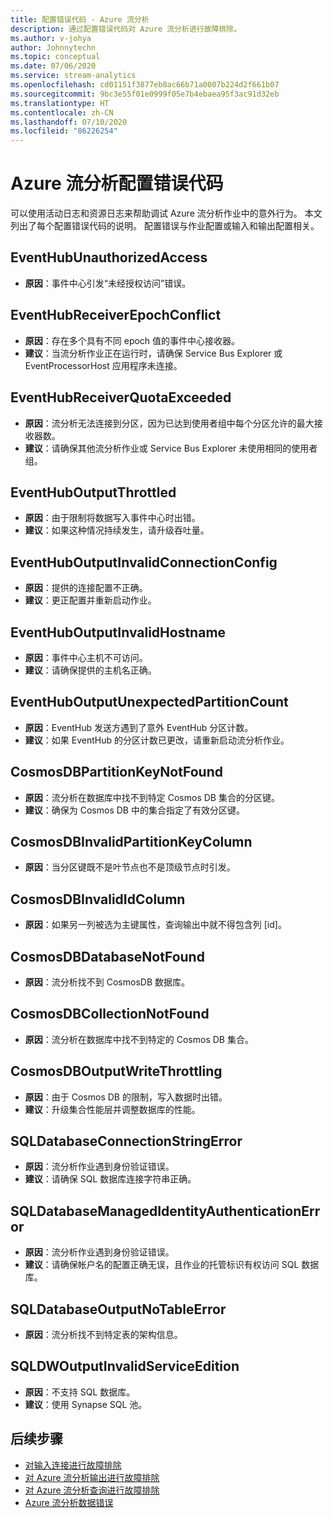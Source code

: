 ```yaml
---
title: 配置错误代码 - Azure 流分析
description: 通过配置错误代码对 Azure 流分析进行故障排除。
ms.author: v-johya
author: Johnnytechn
ms.topic: conceptual
ms.date: 07/06/2020
ms.service: stream-analytics
ms.openlocfilehash: cd01151f3877eb8ac66b71a0007b224d2f661b07
ms.sourcegitcommit: 9bc3e55f01e0999f05e7b4ebaea95f3ac91d32eb
ms.translationtype: HT
ms.contentlocale: zh-CN
ms.lasthandoff: 07/10/2020
ms.locfileid: "86226254"
---
```

# <a name="azure-stream-analytics-configuration-error-codes"></a>Azure 流分析配置错误代码

可以使用活动日志和资源日志来帮助调试 Azure 流分析作业中的意外行为。 本文列出了每个配置错误代码的说明。 配置错误与作业配置或输入和输出配置相关。

## <a name="eventhubunauthorizedaccess"></a>EventHubUnauthorizedAccess

* **原因**：事件中心引发“未经授权访问”错误。

## <a name="eventhubreceiverepochconflict"></a>EventHubReceiverEpochConflict

* **原因**：存在多个具有不同 epoch 值的事件中心接收器。
* **建议**：当流分析作业正在运行时，请确保 Service Bus Explorer 或 EventProcessorHost 应用程序未连接。

## <a name="eventhubreceiverquotaexceeded"></a>EventHubReceiverQuotaExceeded

* **原因**：流分析无法连接到分区，因为已达到使用者组中每个分区允许的最大接收器数。
* **建议**：请确保其他流分析作业或 Service Bus Explorer 未使用相同的使用者组。

## <a name="eventhuboutputthrottled"></a>EventHubOutputThrottled

* **原因**：由于限制将数据写入事件中心时出错。
* **建议**：如果这种情况持续发生，请升级吞吐量。

## <a name="eventhuboutputinvalidconnectionconfig"></a>EventHubOutputInvalidConnectionConfig

* **原因**：提供的连接配置不正确。
* **建议**：更正配置并重新启动作业。

## <a name="eventhuboutputinvalidhostname"></a>EventHubOutputInvalidHostname

* **原因**：事件中心主机不可访问。
* **建议**：请确保提供的主机名正确。

## <a name="eventhuboutputunexpectedpartitioncount"></a>EventHubOutputUnexpectedPartitionCount

* **原因**：EventHub 发送方遇到了意外 EventHub 分区计数。
* **建议**：如果 EventHub 的分区计数已更改，请重新启动流分析作业。

## <a name="cosmosdbpartitionkeynotfound"></a>CosmosDBPartitionKeyNotFound

* **原因**：流分析在数据库中找不到特定 Cosmos DB 集合的分区键。
* **建议**：确保为 Cosmos DB 中的集合指定了有效分区键。

## <a name="cosmosdbinvalidpartitionkeycolumn"></a>CosmosDBInvalidPartitionKeyColumn

* **原因**：当分区键既不是叶节点也不是顶级节点时引发。

## <a name="cosmosdbinvalididcolumn"></a>CosmosDBInvalidIdColumn

* **原因**：如果另一列被选为主键属性，查询输出中就不得包含列 \[id]。

## <a name="cosmosdbdatabasenotfound"></a>CosmosDBDatabaseNotFound

* **原因**：流分析找不到 CosmosDB 数据库。

## <a name="cosmosdbcollectionnotfound"></a>CosmosDBCollectionNotFound

* **原因**：流分析在数据库中找不到特定的 Cosmos DB 集合。

## <a name="cosmosdboutputwritethrottling"></a>CosmosDBOutputWriteThrottling

* **原因**：由于 Cosmos DB 的限制，写入数据时出错。
* **建议**：升级集合性能层并调整数据库的性能。

## <a name="sqldatabaseconnectionstringerror"></a>SQLDatabaseConnectionStringError

* **原因**：流分析作业遇到身份验证错误。
* **建议**：请确保 SQL 数据库连接字符串正确。

## <a name="sqldatabasemanagedidentityauthenticationerror"></a>SQLDatabaseManagedIdentityAuthenticationError

* **原因**：流分析作业遇到身份验证错误。 
* **建议**：请确保帐户名的配置正确无误，且作业的托管标识有权访问 SQL 数据库。

## <a name="sqldatabaseoutputnotableerror"></a>SQLDatabaseOutputNoTableError

* **原因**：流分析找不到特定表的架构信息。

## <a name="sqldwoutputinvalidserviceedition"></a>SQLDWOutputInvalidServiceEdition

* **原因**：不支持 SQL 数据库。
* **建议**：使用 Synapse SQL 池。

## <a name="next-steps"></a>后续步骤

* [对输入连接进行故障排除](stream-analytics-troubleshoot-input.md)
* [对 Azure 流分析输出进行故障排除](stream-analytics-troubleshoot-output.md)
* [对 Azure 流分析查询进行故障排除](stream-analytics-troubleshoot-query.md)
* [Azure 流分析数据错误](data-errors.md)


